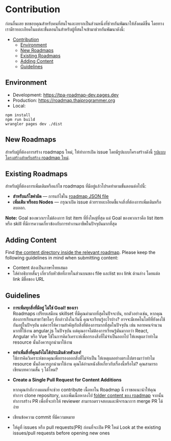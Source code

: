 # Contribution

ก่อนอื่นเลย ขอขอบคุณสำหรับคนที่สนใจและอยากเป็นส่วนหนึ่งที่ช่วยกันพัฒนาให้สังคมดีขึ้น โดยทางเรามีรายละเอียดในแต่ละขั้นตอนในสำหรับผู้ที่สนใจเข้ามาช่วยกันพัฒนาดังนี้:

- [Contribution](#contribution)
  - [Environment](#environment)
  - [New Roadmaps](#new-roadmaps)
  - [Existing Roadmaps](#existing-roadmaps)
  - [Adding Content](#adding-content)
  - [Guidelines](#guidelines)

## Environment
- Development: https://tpa-roadmap-dev.pages.dev
- Production: https://roadmap.thaiprogrammer.org
- Local:
```
npm install
npm run build
wrangler pages dev ./dist
```

## New Roadmaps
สำหรับผู้ที่ต้องการสร้าง roadmaps ใหม่, ให้ทำการเปิด issue โดยมีรูปแบบโครงสร้างดังนี้ [รูปแบบโครงสร้างสำหรับสร้าง roadmap ใหม่](https://gist.github.com/kamranahmedse/98758d2c73799b3a6ce17385e4c548a5).

## Existing Roadmaps
สำหรับผู้ที่ต้องการเพิ่มเติมหรือแก้ไข roadmaps ที่มีอยู่แล้วโปรดทำตามขั้นตอนต่อไปนี้:

- **สำหรับแก้ไขคำผิด** — การแก้ไขใน [roadmap JSON file](https://github.com/ThaiProgrammer/tpa-roadmap/tree/main/src/data/roadmaps)
- **เพิ่มเติม หรือลบ Nodes** — กรุณาเปิด issue ด้วยรายละเอียดชี้แจงสิ่งที่ต้องการเพิ่มเติมหรือลบออก.

**Note:** Goal ของพวกเราไม่ต้องการ list item ที่ยิ่งใหญ่ที่สุด แต่ Goal ของพวกเราคือ list item หรือ skill ที่มีการความเกี่ยวข้องกับการทำงานอาชีพในปัจจุบันมากที่สุด

## Adding Content

Find [the content directory inside the relevant roadmap](https://github.com/ThaiProgrammer/tpa-roadmap/tree/main/src/data/roadmaps). Please keep the following guidelines in mind when submitting content:

- Content ต้องเป็นภาษาไทยเสมอ
- ใส่คำอธิบายสั้นๆ เกี่ยวกับหัวข้อที่ภายในส่วนบนของ file และlist ของ link ด้านล่าง โดยแต่ล link มีชื่อของ URL

## Guidelines

- <p><strong>การเพิ่มทุกสิ่งที่มีอยู่ ไม่ใช่ Goal! ของเรา</strong><br />
  Roadmaps เปรียบเสมือน skillset ที่มีคุณค่ามากที่สุดในปัจจะบัน, ยกตัวอย่างเช่น, หากคุณต้องการเรียนสาขาวิชาใดๆ ที่กล่าวถึงในวันนี้ คุณจะเรียนรู้อะไรบ้าง? อาจจะมีเทคโนโลยีที่ยังคงใช้กันอยู่ในปัจจุบัน แต่ควรให้ความสำคัญกับสิ่งที่ต้องการมากที่สุดในปัจจุบัน เช่น หลายคนจำนวนมากที่ใช้งาน angular.js ในปัจจุบัน แต่คุณอาจไม่ต้องการเรียนรู้มันมากกว่า React, Angular หรือ Vue ใช้ในการคิดวิเคราะห์เพื่อกรองสิ่งที่ไม่จำเป็นออกไป ให้เหตุผลว่าทำไม resource นั้นถึงควรถูกนำมาใช้งาน</p>
- <p><strong>อย่าเพิ่มสิ่งที่คุณยังไม่ได้ประเมินด้วยตัวเอง!</strong><br />
  ใช้การคิดวิเคราะห์ของคุณเพื่อกรองออกสิ่งที่ไม่จำเป็น ให้เหตุผลอย่างตรงไปตรงมาว่าทำไม resource นั้นถึงควรถูกนำมาใช้งาน คุณได้อ่านหนังสือเกี่ยวกับเรื่องนี้หรือไม่? คุณสามารถเขียนบทความสั้น ๆ ได้ไหม?</p>
- <p><strong>Create a Single Pull Request for Content Additions</strong></p>

  หากคุณกำลังวางแผนที่จะช่วย contribute เนื้อหาใน Roadmap นี้ เราขอแนะนำให้คุณทำการ clone repository, และเพิ่มเนื้อหาลงไป [folder content ของ roadmap](./src/data/roadmaps/) จากนั้นทำการสร้าง PR เพื่อที่จะทำให้ reviewer สามารถตรวจสอบและพิจารณาการ merge PR ได้ง่าย
- เขียนข้อความ commit ที่มีความหมาย
- ให้ดูที่ issues หรือ pull requests(PR) ก่อนที่จะเปิด PR ใหม่
Look at the existing issues/pull requests before opening new ones
